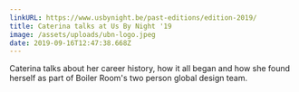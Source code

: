 ```yaml
---
linkURL: https://www.usbynight.be/past-editions/edition-2019/
title: Caterina talks at Us By Night '19
image: /assets/uploads/ubn-logo.jpeg
date: 2019-09-16T12:47:38.668Z
---
```

Caterina talks about her career history, how it all began and how she found herself as part of Boiler Room's two person global design team.